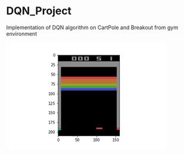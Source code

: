 # DQN_Project
Implementation of DQN algorithm on CartPole and Breakout from gym environment

![](breakout_before_training.gif)
